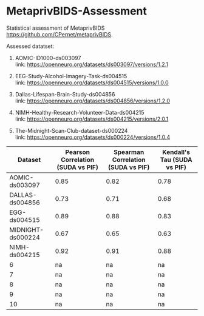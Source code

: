# MetaprivBIDS-Assessment
Statistical assessment of  MetaprivBIDS https://github.com/CPernet/metaprivBIDS. 

Assessed datatset: 

1. AOMIC-ID1000-ds003097<br>
link: https://openneuro.org/datasets/ds003097/versions/1.2.1

2. EEG-Study-Alcohol-Imagery-Task-ds004515<br>
link: https://openneuro.org/datasets/ds004515/versions/1.0.0

3. Dallas-Lifespan-Brain-Study-ds004856<br>
link: https://openneuro.org/datasets/ds004856/versions/1.2.0

4. NIMH-Healthy-Research-Volunteer-Data-ds004215<br>
link: https://openneuro.org/datasets/ds004215/versions/2.0.1

5. The-Midnight-Scan-Club-dataset-ds000224<br>
link: https://openneuro.org/datasets/ds000224/versions/1.0.4

| Dataset                 | Pearson Correlation (SUDA vs PIF) | Spearman Correlation (SUDA vs PIF) | Kendall's Tau (SUDA vs PIF) |
|-------------------------|-----------------------------------|------------------------------------|------------------------------|
| AOMIC-ds003097          | 0.85                             | 0.82                               | 0.78                         |
| DALLAS-ds004856         | 0.73                             | 0.71                               | 0.68                         |
| EGG-ds004515            | 0.89                             | 0.88                               | 0.83                         |
| MIDNIGHT-ds000224       | 0.67                             | 0.65                               | 0.63                         |
| NIMH-ds004215           | 0.92                             | 0.91                               | 0.88                         |
| 6                       | na                               | na                                 | na                           |
| 7                       | na                               | na                                 | na                           |
| 8                       | na                               | na                                 | na                           |
| 9                       | na                               | na                                 | na                           |
| 10                      | na                               | na                                 | na                           |
